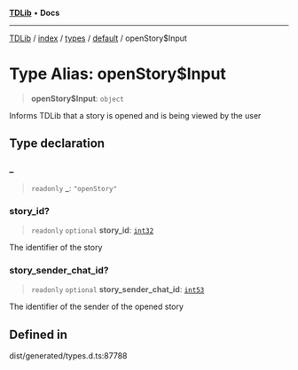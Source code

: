[**TDLib**](../../../../../../README.md) • **Docs**

***

[TDLib](../../../../../../modules.md) / [index](../../../../../README.md) / [types](../../../README.md) / [default](../README.md) / openStory$Input

# Type Alias: openStory$Input

> **openStory$Input**: `object`

Informs TDLib that a story is opened and is being viewed by the user

## Type declaration

### \_

> `readonly` **\_**: `"openStory"`

### story\_id?

> `readonly` `optional` **story\_id**: [`int32`](int32-1.md)

The identifier of the story

### story\_sender\_chat\_id?

> `readonly` `optional` **story\_sender\_chat\_id**: [`int53`](int53-1.md)

The identifier of the sender of the opened story

## Defined in

dist/generated/types.d.ts:87788
